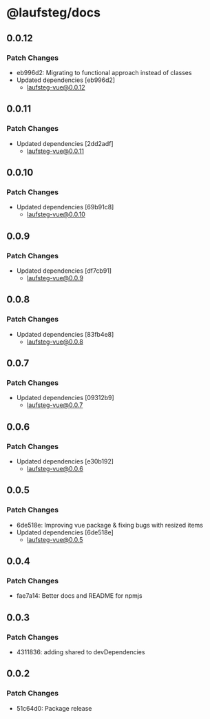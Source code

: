 # @laufsteg/docs

## 0.0.12

### Patch Changes

- eb996d2: Migrating to functional approach instead of classes
- Updated dependencies [eb996d2]
  - laufsteg-vue@0.0.12

## 0.0.11

### Patch Changes

- Updated dependencies [2dd2adf]
  - laufsteg-vue@0.0.11

## 0.0.10

### Patch Changes

- Updated dependencies [69b91c8]
  - laufsteg-vue@0.0.10

## 0.0.9

### Patch Changes

- Updated dependencies [df7cb91]
  - laufsteg-vue@0.0.9

## 0.0.8

### Patch Changes

- Updated dependencies [83fb4e8]
  - laufsteg-vue@0.0.8

## 0.0.7

### Patch Changes

- Updated dependencies [09312b9]
  - laufsteg-vue@0.0.7

## 0.0.6

### Patch Changes

- Updated dependencies [e30b192]
  - laufsteg-vue@0.0.6

## 0.0.5

### Patch Changes

- 6de518e: Improving vue package & fixing bugs with resized items
- Updated dependencies [6de518e]
  - laufsteg-vue@0.0.5

## 0.0.4

### Patch Changes

- fae7a14: Better docs and README for npmjs

## 0.0.3

### Patch Changes

- 4311836: adding shared to devDependencies

## 0.0.2

### Patch Changes

- 51c64d0: Package release

